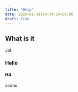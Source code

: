 ```yaml
---
title: "Help"
date: 2020-01-31T14:34:14+01:00
draft: true
---
```


## What is it

Joł.

### Hello

#### H4

asdas